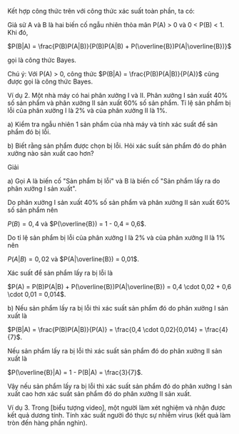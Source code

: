 Kết hợp công thức trên với công thức xác suất toàn phần, ta có:

Giả sử A và B là hai biến cố ngẫu nhiên thỏa mãn P(A) > 0 và 0 < P(B) < 1. Khi đó,

$P(B|A) = \frac{P(B)P(A|B)}{P(B)P(A|B) + P(\overline{B})P(A|\overline{B})}$

gọi là công thức Bayes.

Chú ý: Với P(A) > 0, công thức $P(B|A) = \frac{P(B)P(A|B)}{P(A)}$ cũng được gọi là công thức Bayes.

Ví dụ 2. Một nhà máy có hai phân xưởng I và II. Phân xưởng I sản xuất 40% số sản phẩm và phân xưởng II sản xuất 60% số sản phẩm. Tỉ lệ sản phẩm bị lỗi của phân xưởng I là 2% và của phân xưởng II là 1%.

a) Kiểm tra ngẫu nhiên 1 sản phẩm của nhà máy và tính xác suất để sản phẩm đó bị lỗi.

b) Biết rằng sản phẩm được chọn bị lỗi. Hỏi xác suất sản phẩm đó do phân xưởng nào sản xuất cao hơn?

Giải

a) Gọi A là biến cố "Sản phẩm bị lỗi" và B là biến cố "Sản phẩm lấy ra do phân xưởng I sản xuất".

Do phân xưởng I sản xuất 40% số sản phẩm và phân xưởng II sản xuất 60% số sản phẩm nên

$P(B) = 0,4$ và $P(\overline{B}) = 1 - 0,4 = 0,6$.

Do tỉ lệ sản phẩm bị lỗi của phân xưởng I là 2% và của phân xưởng II là 1% nên

$P(A|B) = 0,02$ và $P(A|\overline{B}) = 0,01$.

Xác suất để sản phẩm lấy ra bị lỗi là

$P(A) = P(B)P(A|B) + P(\overline{B})P(A|\overline{B}) = 0,4 \cdot 0,02 + 0,6 \cdot 0,01 = 0,014$.

b) Nếu sản phẩm lấy ra bị lỗi thì xác suất sản phẩm đó do phân xưởng I sản xuất là

$P(B|A) = \frac{P(B)P(A|B)}{P(A)} = \frac{0,4 \cdot 0,02}{0,014} = \frac{4}{7}$.

Nếu sản phẩm lấy ra bị lỗi thì xác suất sản phẩm đó do phân xưởng II sản xuất là

$P(\overline{B}|A) = 1 - P(B|A) = \frac{3}{7}$.

Vậy nếu sản phẩm lấy ra bị lỗi thì xác suất sản phẩm đó do phân xưởng I sản xuất cao hơn xác suất sản phẩm đó do phân xưởng II sản xuất.

Ví dụ 3. Trong [biểu tượng video], một người làm xét nghiệm và nhận được kết quả dương tính. Tính xác suất người đó thực sự nhiễm virus (kết quả làm tròn đến hàng phần nghìn).